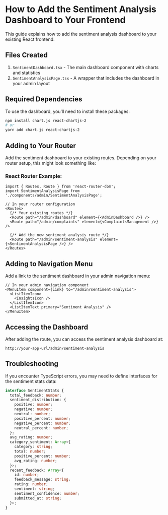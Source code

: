 # How to Add the Sentiment Analysis Dashboard to Your Frontend

This guide explains how to add the sentiment analysis dashboard to your existing React frontend.

## Files Created

1. `SentimentDashboard.tsx` - The main dashboard component with charts and statistics
2. `SentimentAnalysisPage.tsx` - A wrapper that includes the dashboard in your admin layout

## Required Dependencies

To use the dashboard, you'll need to install these packages:

```bash
npm install chart.js react-chartjs-2
# or 
yarn add chart.js react-chartjs-2
```

## Adding to Your Router

Add the sentiment dashboard to your existing routes. Depending on your router setup, this might look something like:

### React Router Example:

```tsx
import { Routes, Route } from 'react-router-dom';
import SentimentAnalysisPage from './components/admin/SentimentAnalysisPage';

// In your router configuration
<Routes>
  {/* Your existing routes */}
  <Route path="/admin/dashboard" element={<AdminDashboard />} />
  <Route path="/admin/complaints" element={<ComplaintsManagement />} />
  
  {/* Add the new sentiment analysis route */}
  <Route path="/admin/sentiment-analysis" element={<SentimentAnalysisPage />} />
</Routes>
```

## Adding to Navigation Menu

Add a link to the sentiment dashboard in your admin navigation menu:

```tsx
// In your admin navigation component
<MenuItem component={Link} to="/admin/sentiment-analysis">
  <ListItemIcon>
    <InsightsIcon />
  </ListItemIcon>
  <ListItemText primary="Sentiment Analysis" />
</MenuItem>
```

## Accessing the Dashboard

After adding the route, you can access the sentiment analysis dashboard at:

```
http://your-app-url/admin/sentiment-analysis
```

## Troubleshooting

If you encounter TypeScript errors, you may need to define interfaces for the sentiment stats data:

```typescript
interface SentimentStats {
  total_feedback: number;
  sentiment_distribution: {
    positive: number;
    negative: number;
    neutral: number;
    positive_percent: number;
    negative_percent: number;
    neutral_percent: number;
  };
  avg_rating: number;
  category_sentiment: Array<{
    category: string;
    total: number;
    positive_percent: number;
    avg_rating: number;
  }>;
  recent_feedback: Array<{
    id: number;
    feedback_message: string;
    rating: number;
    sentiment: string;
    sentiment_confidence: number;
    submitted_at: string;
  }>;
}
```
